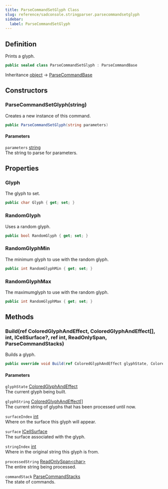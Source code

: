 ```yaml
---
title: ParseCommandSetGlyph Class
slug: reference/sadconsole.stringparser.parsecommandsetglyph
sidebar:
  label: ParseCommandSetGlyph
---
```

## Definition

Prints a glyph.

```csharp title="C#"
public sealed class ParseCommandSetGlyph : ParseCommandBase
```

Inheritance [object](https://learn.microsoft.com/dotnet/api/system.object/) → [ParseCommandBase](../sadconsole.stringparser.parsecommandbase/)

## Constructors

### ParseCommandSetGlyph(string)

Creates a new instance of this command.

```csharp title="C#"
public ParseCommandSetGlyph(string parameters)
```

#### Parameters

`parameters` [string](https://learn.microsoft.com/dotnet/api/system.string/)  
The string to parse for parameters.


## Properties

### Glyph

The glyph to set.

```csharp title="C#"
public char Glyph { get; set; }
```

### RandomGlyph

Uses a random glyph.

```csharp title="C#"
public bool RandomGlyph { get; set; }
```

### RandomGlyphMin

The minimum glyph to use with the random glyph.

```csharp title="C#"
public int RandomGlyphMin { get; set; }
```

### RandomGlyphMax

The maximumglyph to use with the random glyph.

```csharp title="C#"
public int RandomGlyphMax { get; set; }
```

## Methods

### Build(ref ColoredGlyphAndEffect, ColoredGlyphAndEffect[], int, ICellSurface?, ref int, ReadOnlySpan<char>, ParseCommandStacks)

Builds a glyph.

```csharp title="C#"
public override void Build(ref ColoredGlyphAndEffect glyphState, ColoredGlyphAndEffect[] glyphString, int surfaceIndex, ICellSurface? surface, ref int stringIndex, ReadOnlySpan<char> processedString, ParseCommandStacks commandStack)
```

#### Parameters

`glyphState` [ColoredGlyphAndEffect](../sadconsole.coloredglyphandeffect/)  
The current glyph being built.

`glyphString` [ColoredGlyphAndEffect[]](../sadconsole.coloredglyphandeffect/)  
The current string of glyphs that has been processed until now.

`surfaceIndex` [int](https://learn.microsoft.com/dotnet/api/system.int32/)  
Where on the surface this glyph will appear.

`surface` [ICellSurface](../sadconsole.icellsurface/)  
The surface associated with the glyph.

`stringIndex` [int](https://learn.microsoft.com/dotnet/api/system.int32/)  
Where in the original string this glyph is from.

`processedString` [ReadOnlySpan\<char\>](https://learn.microsoft.com/dotnet/api/system.readonlyspan-1/)  
The entire string being processed.

`commandStack` [ParseCommandStacks](../sadconsole.stringparser.parsecommandstacks/)  
The state of commands.